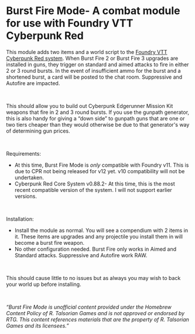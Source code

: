<h1>Burst Fire Mode- A combat module for use with Foundry VTT Cyberpunk Red</h1>
<p>This module adds two items and a world script to the <a target="_blank" rel="noopener noreferrer" href="https://foundryvtt.com/packages/cyberpunk-red-core">Foundry VTT Cyberpunk Red system</a>. When Burst Fire 2 or Burst Fire 3 upgrades are installed in guns, they trigger on standard and aimed attacks to fire in either 2 or 3 round bursts. In the event of insufficient ammo for the burst and a shortened burst, a card will be posted to the chat room. Suppressive and Autofire are impacted.&nbsp;</p>
<p>&nbsp;</p>
<p>This should allow you to build out Cyberpunk Edgerunner Mission Kit weapons that fire in 2 and 3 round bursts. If you use the gunpath generator, this is also handy for giving a “down side” to gunpath guns that are one or two tiers cheaper than they would otherwise be due to that generator's way of determining gun prices.&nbsp;</p>
<p>&nbsp;</p>
<p>Requirements:</p>
<ul>
    <li>At this time, Burst Fire Mode is <i>only</i> compatible with Foundry v11. This is due to CPR not being released for v12 yet. v10 compatibility will not be undertaken.</li>
    <li>Cyberpunk Red Core System v0.88.2- At this time, this is the most recent compatible version of the system. I will not support earlier versions.&nbsp;</li>
</ul>
<p>&nbsp;</p>
<p>Installation:</p>
<ul>
    <li>Install the module as normal. You will see a compendium with 2 items in it. These items are upgrades and any projectile you install them in will become a burst fire weapon. </li>
    <li>No other configuration needed. Burst Fire only works in Aimed and Standard attacks. Suppressive and Autofire work RAW.&nbsp;</li>
</ul>
<p>&nbsp;</p>
<p>This should cause little to no issues but as always you may wish to back your world up before installing.&nbsp;</p>
<p>&nbsp;</p>
<p><i>“Burst Fire Mode is unofficial content provided under the Homebrew Content Policy of R. Talsorian Games and is not approved or endorsed by RTG. This content references materials that are the property of R. Talsorian Games and its licensees.”</i></p>
